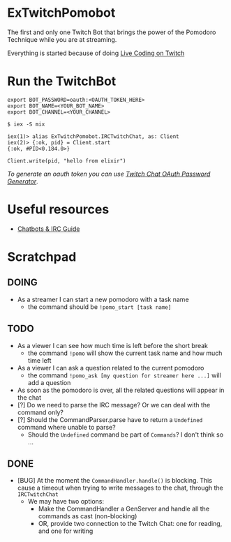 # ExTwitchPomobot

The first and only one Twitch Bot that brings the power of the Pomodoro Technique while you are at streaming.

Everything is started because of doing [Live Coding on Twitch](https://github.com/joebew42/twitch/issues/45)

# Run the TwitchBot

```
export BOT_PASSWORD=oauth:<OAUTH_TOKEN_HERE>
export BOT_NAME=<YOUR_BOT_NAME>
export BOT_CHANNEL=<YOUR_CHANNEL>

$ iex -S mix

iex(1)> alias ExTwitchPomobot.IRCTwitchChat, as: Client
iex(2)> {:ok, pid} = Client.start
{:ok, #PID<0.184.0>}

Client.write(pid, "hello from elixir")
```

_To generate an oauth token you can use [Twitch Chat OAuth Password Generator](https://twitchapps.com/tmi/)_.

# Useful resources

- [Chatbots & IRC Guide](https://dev.twitch.tv/docs/irc/guide/)

# Scratchpad

## DOING

- As a streamer I can start a new pomodoro with a task name
  - the command should be `!pomo_start [task name]`

## TODO

- As a viewer I can see how much time is left before the short break
  - the command `!pomo` will show the current task name and how much time left
- As a viewer I can ask a question related to the current pomodoro
  - the command `!pomo_ask [my question for streamer here ...]` will add a question
- As soon as the pomodoro is over, all the related questions will appear in the chat
- [?] Do we need to parse the IRC message? Or we can deal with the command only?
- [?] Should the CommandParser.parse have to return a `Undefined` command where unable to parse?
  - Should the `Undefined` command be part of `Commands`? I don't think so ...

## DONE

- [BUG] At the moment the `CommandHandler.handle()` is blocking. This cause a timeout when trying to write messages to the chat, through the `IRCTwitchChat`
  - We may have two options:
    - Make the CommandHandler a GenServer and handle all the commands as cast (non-blocking)
    - OR, provide two connection to the Twitch Chat: one for reading, and one for writing
